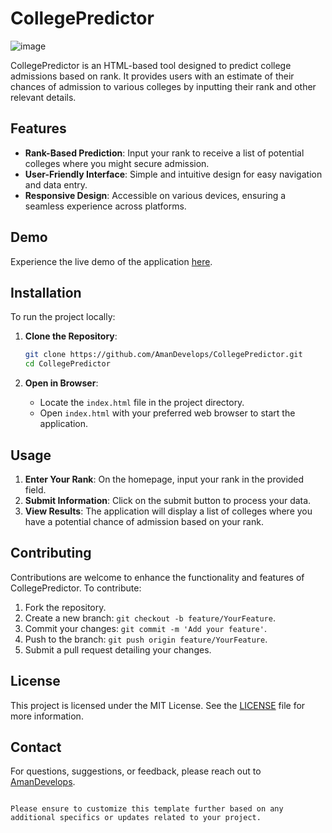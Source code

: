 # CollegePredictor

![image](https://github.com/user-attachments/assets/7e7e70c6-c719-4719-9a43-891b6c588b7a)

CollegePredictor is an HTML-based tool designed to predict college admissions based on rank. It provides users with an estimate of their chances of admission to various colleges by inputting their rank and other relevant details.

## Features

- **Rank-Based Prediction**: Input your rank to receive a list of potential colleges where you might secure admission.
- **User-Friendly Interface**: Simple and intuitive design for easy navigation and data entry.
- **Responsive Design**: Accessible on various devices, ensuring a seamless experience across platforms.

## Demo

Experience the live demo of the application [here](https://uptac.pages.dev/).

## Installation

To run the project locally:

1. **Clone the Repository**:
   ```bash
   git clone https://github.com/AmanDevelops/CollegePredictor.git
   cd CollegePredictor
   ```

2. **Open in Browser**:
   - Locate the `index.html` file in the project directory.
   - Open `index.html` with your preferred web browser to start the application.

## Usage

1. **Enter Your Rank**: On the homepage, input your rank in the provided field.
2. **Submit Information**: Click on the submit button to process your data.
3. **View Results**: The application will display a list of colleges where you have a potential chance of admission based on your rank.

## Contributing

Contributions are welcome to enhance the functionality and features of CollegePredictor. To contribute:

1. Fork the repository.
2. Create a new branch: `git checkout -b feature/YourFeature`.
3. Commit your changes: `git commit -m 'Add your feature'`.
4. Push to the branch: `git push origin feature/YourFeature`.
5. Submit a pull request detailing your changes.

## License

This project is licensed under the MIT License. See the [LICENSE](LICENSE) file for more information.

## Contact

For questions, suggestions, or feedback, please reach out to [AmanDevelops](https://github.com/AmanDevelops).

```

Please ensure to customize this template further based on any additional specifics or updates related to your project. 

